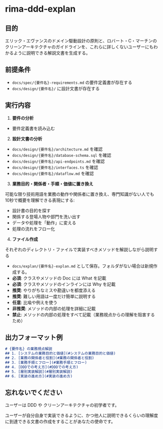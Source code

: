 # rima-ddd-explan

## 目的
エリック・エヴァンスのドメイン駆動設計の原則と、ロバート・C・マーチンのクリーンアーキテクチャのガイドラインを、これらに詳しくないユーザーにもわかるように説明できる解説文書を生成する。

## 前提条件
- `docs/spec/{要件名}-requirements.md` の要件定義書が存在する
- `docs/design/{要件名}/` に設計文書が存在する

## 実行内容

1. **要件の分析**

- 要件定義書を読み込む

2. **設計文書の分析**

- `docs/design/{要件名}/architecture.md` を確認
- `docs/design/{要件名}/database-schema.sql` を確認
- `docs/design/{要件名}/api-endpoints.md` を確認
- `docs/design/{要件名}/interfaces.ts` を確認
- `docs/design/{要件名}/dataflow.md` を確認
   
 3. **業務目的・関係者・手順・価値に置き換え**

可能な限り技術用語を業務の動作や関係者に置き換え、専門知識がない人でも10秒で概要を理解できる表現にする:

- 設計書の目的を探す
- 関係する登場人物や部門を洗い出す
- データや処理を「動作」に変える
- 処理の流れをフロー化

4. **ファイル作成** 

それぞれのディレクトリ・ファイルで実装すべきメソッドを解説しながら説明する

- `docs/explan/{要件名}-explan.md` として保存。フォルダがない場合は新規作成する。
- **必須**: クラスやメソッドの Doc には What を記載
- **必須**: クラスやメソッドのインラインには Why を記載
- **推奨**: やりがちなミスや勘違いを都度添える
- **推奨**: 難しい用語は一度だけ簡単に説明する
- **任意**: 比喩や例えを使う
- **非推奨**: メソッドの内部の処理を詳細に記載
- **禁止**: メソッドの内部の処理をすべて記載（業務視点からの理解を阻害するため）

## 出力フォーマット例

````markdown
# {要件名} の業務視点解説
## 1. [システムの業務目的と価値](#システムの業務目的と価値)
## 2. [業務の関係者と役割](#業務の関係者と役割)  
## 3. [業務手順とフロー](#業務手順とフロー)
## 4. [DDDでの考え方](#DDDでの考え方)
## 5. [層別実装解説](#層別実装解説)
## 6. [実装の進め方](#実装の進め方)
````

## 忘れないでください
ユーザーは DDD や クリーンアーキテクチャの初学者です。

ユーザーが自分自身で実装できるように、かつ他人に説明できるくらいの理解度に到達できる文書の作成をすることがあなたの使命です。
